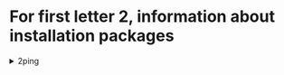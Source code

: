 # For first letter 2, information about installation packages

<details>
<summary>2ping</summary>

```
From repo    : fedora
Short desc   : Bi-directional ping utility
URL          : https://www.finnie.org/software/2ping
License      : GPLv2+
Descript     : 2ping is a bi-directional ping utility. It uses 3-way pings (akin to TCP SYN,
             : SYN/ACK, ACK) and after-the-fact state comparison between a 2ping listener and
             : a 2ping client to determine which direction packet loss occurs.
```

</details>

